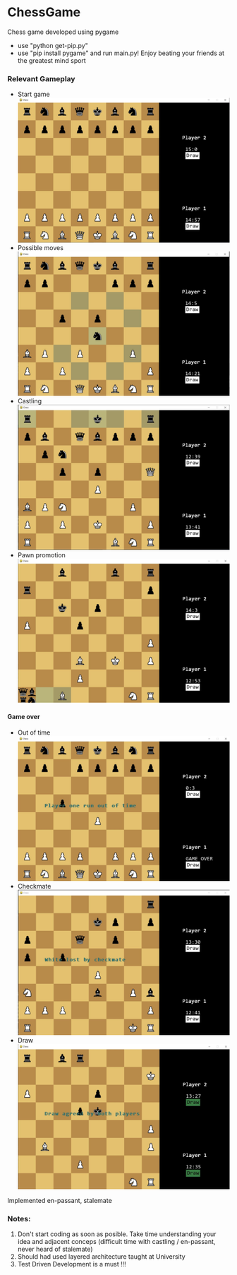 # ChessGame
Chess game developed using pygame
- use "python get-pip.py" 
- use "pip install pygame" and run main.py! Enjoy beating your friends at the greatest mind sport 
### Relevant Gameplay
* Start game 
![Start game](https://github.com/StefanButacu/ChessGame/blob/master/pictures/start.JPG)
* Possible moves 
![Possible moves](https://github.com/StefanButacu/ChessGame/blob/master/pictures/HighlightMoves.JPG)
* Castling
![Castling](https://github.com/StefanButacu/ChessGame/blob/master/pictures/Castling.JPG)
* Pawn promotion
![Pawn promotion](https://github.com/StefanButacu/ChessGame/blob/master/pictures/PawnPromotion.JPG)
#### Game over
* Out of time 
![Out of time]( https://github.com/StefanButacu/ChessGame/blob/master/pictures/OutOfTime.JPG)
* Checkmate 
![Checkmate]( https://github.com/StefanButacu/ChessGame/blob/master/pictures/Checkmate.JPG)
* Draw 
![Draw]( https://github.com/StefanButacu/ChessGame/blob/master/pictures/Draw.JPG)

Implemented en-passant, stalemate
### Notes: 
1. Don't start coding as soon as posible. Take time understanding your idea and adjacent conceps (difficult time with castling / en-passant, never heard of stalemate) 
2. Should had used layered architecture taught at University
3. Test Driven Development is a must !!! 
